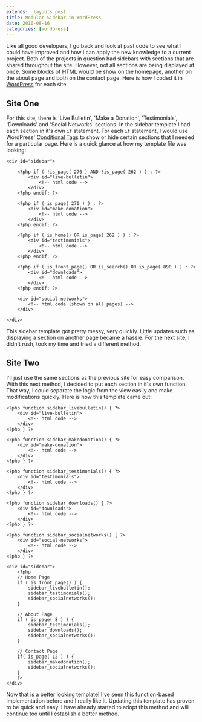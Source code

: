 ```yaml
---
extends: _layouts.post
title: Modular Sidebar in WordPress
date: 2010-08-16
categories: [wordpress]
---
```

Like all good developers, I go back and look at past code to see what I could have improved and how I can apply the new knowledge to a current project. Both of the projects in question had sidebars with sections that are shared throughout the site. However, not all sections are being displayed at once. Some blocks of HTML would be show on the homepage, another on the about page and both on the contact page. Here is how I coded it in [WordPress](http://wordpress.org) for each site.

## Site One

For this site, there is 'Live Bulletin', 'Make a Donation', 'Testimonials', 'Downloads' and 'Social Networks' sections. In the sidebar template I had each section in it's own `if` statement. For each `if` statement, I would use WordPress' [Conditional Tags](http://codex.wordpress.org/Conditional_Tags) to show or hide certain sections that I needed for a particular page. Here is a quick glance at how my template file was looking:

```
<div id="sidebar">

    <?php if ( !is_page( 270 ) AND !is_page( 262 ) ) : ?>
        <div id="live-bulletin">
            <!-- html code -->
        </div>
    <?php endif; ?>

    <?php if ( is_page( 270 ) ) : ?>
        <div id="make-donation">
            <!-- html code -->
        </div>
    <?php endif; ?>

    <?php if ( is_home() OR is_page( 262 ) ) : ?>
        <div id="testimonials">
            <!-- html code -->
        </div>
    <?php endif; ?>

    <?php if ( is_front_page() OR is_search() OR is_page( 890 ) ) : ?>
        <div id="downloads">
            <!-- html code -->
        </div>
    <?php endif; ?>

    <div id="social-networks">
        <!-- html code (shown on all pages) -->
    </div>

</div>
```

This sidebar template got pretty messy, very quickly. Little updates such as displaying a section on another page became a hassle. For the next site, I didn't rush, took my time and tried a different method.

## Site Two

I'll just use the same sections as the previous site for easy comparison. With this next method, I decided to put each section in it's own function. That way, I could separate the logic from the view easily and make modifications quickly. Here is how this template came out:

```
<?php function sidebar_livebulletin() { ?>
    <div id="live-bulletin">
        <!-- html code -->
    </div>
<?php } ?>

<?php function sidebar_makedonation() { ?>
    <div id="make-donation">
        <!-- html code -->
    </div>
<?php } ?>

<?php function sidebar_testimonials() { ?>
    <div id="testimonials">
        <!-- html code -->
    </div>
<?php } ?>

<?php function sidebar_downloads() { ?>
    <div id="downloads">
        <!-- html code -->
    </div>
<?php } ?>

<?php function sidebar_socialnetworks() { ?>
    <div id="social-networks">
        <!-- html code -->
    </div>
<?php } ?>

<div id="sidebar">
    <?php
    // Home Page
    if ( is_front_page() ) {
        sidebar_livebulletin();
        sidebar_testimonials();
        sidebar_socialnetworks();
    }

    // About Page
    if ( is_page( 8 ) ) {
        sidebar_testimonials();
        sidebar_downloads();
        sidebar_socialnetworks();
    }

    // Contact Page
    if( is_page( 12 ) ) {
        sidebar_makedonation();
        sidebar_socialnetworks();
    }
    ?>
</div>
```

Now that is a better looking template! I've seen this function-based implementation before and I really like it. Updating this template has proven to be quick and easy. I have already started to adopt this method and will continue too until I establish a better method.